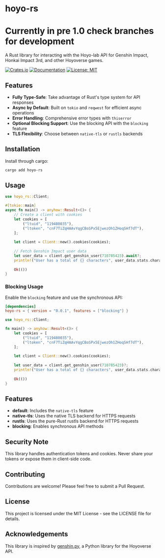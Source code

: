 # hoyo-rs

# Currently in pre 1.0 check branches for development

A Rust library for interacting with the Hoyo-lab API for Genshin Impact, Honkai Impact 3rd, and other Hoyoverse games.

[![Crates.io](https://img.shields.io/crates/v/hoyo-rs)](https://crates.io/crates/hoyo-rs)
[![Documentation](https://docs.rs/hoyo-rs/badge.svg)](https://docs.rs/hoyo-rs)
[![License: MIT](https://img.shields.io/badge/License-MIT-yellow.svg)](https://opensource.org/licenses/MIT)

## Features

- **Fully Type-Safe**: Take advantage of Rust's type system for API responses
- **Async by Default**: Built on `tokio` and `reqwest` for efficient async operations
- **Error Handling**: Comprehensive error types with `thiserror`
- **Optional Blocking Support**: Use the blocking API with the `blocking` feature
- **TLS Flexibility**: Choose between `native-tls` or `rustls` backends

## Installation

Install through cargo:

```zsh
cargo add hoyo-rs
```

## Usage

```rust
use hoyo_rs::Client;

#[tokio::main]
async fn main() -> anyhow::Result<()> {
    // Create a client with cookies
    let cookies = [
        ("ltuid", "119480035"),
        ("ltoken", "cnF7TiZqHAAvYqgCBoSPx5EjwezOh1ZHoqSHf7dT"),
    ];
    
    let client = Client::new().cookies(cookies);
    
    // Fetch Genshin Impact user data
    let user_data = client.get_genshin_user(710785423).await?;
    println!("User has a total of {} characters", user_data.stats.characters);
    
    Ok(())
}
```

### Blocking Usage

Enable the `blocking` feature and use the synchronous API:

```toml
[dependencies]
hoyo-rs = { version = "0.0.1", features = ["blocking"] }
```

```rust
use hoyo_rs::Client;

fn main() -> anyhow::Result<()> {
    let cookies = [
        ("ltuid", "119480035"),
        ("ltoken", "cnF7TiZqHAAvYqgCBoSPx5EjwezOh1ZHoqSHf7dT"),
    ];
    
    let client = Client::new().cookies(cookies);
    
    let user_data = client.get_genshin_user(710785423)?;
    println!("User has a total of {} characters", user_data.stats.characters);
    
    Ok(())
}
```

## Features

- **default**: Includes the `native-tls` feature
- **native-tls**: Uses the native TLS backend for HTTPS requests
- **rustls**: Uses the pure-Rust rustls backend for HTTPS requests
- **blocking**: Enables synchronous API methods

## Security Note

This library handles authentication tokens and cookies. Never share your tokens or expose them in client-side code.

## Contributing

Contributions are welcome! Please feel free to submit a Pull Request.

## License

This project is licensed under the MIT License - see the LICENSE file for details.

## Acknowledgements

This library is inspired by [genshin.py](https://github.com/thesadru/genshin.py), a Python library for the Hoyoverse API.

